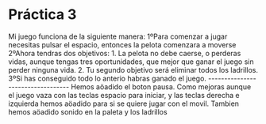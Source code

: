  # Práctica 3
Mi juego funciona de la siguiente manera:
    1ºPara comenzar a jugar necesitas pulsar el espacio, entonces la pelota comenzara a moverse
    2ºAhora tendras dos objetivos:
        1. La pelota no debe caerse, o perderas vidas, aunque tengas tres oportunidades, que mejor que ganar el juego sin perder ninguna vida.
        2. Tu segundo objetivo será eliminar todos los ladrillos.
    3ºSi has conseguido todo lo anterio habras ganado el juego.
    ----------------------------------
    Hemos aöadido el boton pausa.
    Como mejoras aunque el juego vaza con las teclas espacio para iniciar, y las teclas derecha e izquierda hemos aöadido para si se quiere jugar con el movil.
    Tambien hemos aöadido sonido en la paleta y los ladrillos